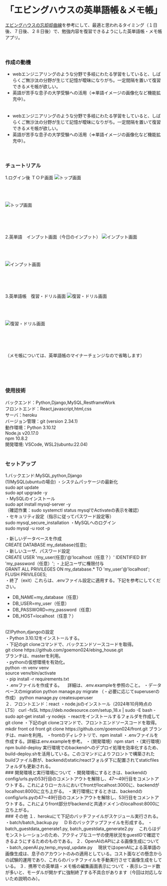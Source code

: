 # 「エビングハウスの英単語帳＆メモ帳」

 [エビングハウスの忘却却曲線](https://ja.wikipedia.org/wiki/%E5%BF%98%E5%8D%B4%E6%9B%B2%E7%B7%9A)を参考にして、最適と思われるタイミング（１日後、７日後、２８日後）で、勉強内容を復習できるようにした英単語帳・メモ帳アプリ。<br><br><br>
  
  
### 作成の動機
- webエンジニアリングのような分野で多岐にわたる学習をしていると、しばらくご無沙汰の分野が生じて記憶が曖昧になりがち。一定間隔を置いて復習できるメモ帳が欲しい。
- 英語が苦手な息子の大学受験への活用（⇒単語イメージの画像化など機能拡充中）。<br><br><br>
- webエンジニアリングのような分野で多岐にわたる学習をしていると、しばらくご無沙汰の分野が生じて記憶が曖昧になりがち。一定間隔を置いて復習できるメモ帳が欲しい。
- 英語が苦手な息子の大学受験への活用（⇒単語イメージの画像化など機能拡充中）。<br><br><br>
  
### チュートリアル
1.ログイン後 ＴＯＰ画面
![トップ画面](./static/images/image_top_react.png)<br><br><br><br><br>
![トップ画面](./static/images/image_top_react.png)<br><br><br><br><br>
  
2.英単語　インプット画面（今日のインプット）
![インプット画面](./static/images/image_input_react.png)<br><br><br><br><br>
![インプット画面](./static/images/image_input_react.png)<br><br><br><br><br>
  
3.英単語帳　復習・ドリル画面
![復習・ドリル画面](./static/images/image_card_react.png)<br><br><br><br><br>
![復習・ドリル画面](./static/images/image_card_react.png)<br><br><br><br><br>
  
（メモ帳については、英単語帳のマイナーチェンジなので省略します）<br><br><br><br><br>

### 使用技術
  バックエンド：Python,Django,MySQL,RestframeWork  
  フロントエンド：React,javascript,html,css  
  サーバ：heroku  
  バージョン管理：git (version 2.34.1)  
  動作環境：Python 3.10.12  
           Node.js v20.17.0  
           npm 10.8.2  
  開発環境: VSCode, WSL2(ubuntu:22.04)  
<br>
### セットアップ  
1.バックエンド:MySQL,python,Django  
(1)MySQL(ubuntuの場合)
・システムパッケージの最新化  
sudo apt update  
sudo apt upgrade -y  
・MySQLのインストール  
sudo apt install mysql-server -y  
（確認作業：sudo systemctl status mysqlでActivateの表示を確認）  
・セキュリティ設定（指示に従ってパスワード設定等）  
sudo mysql_secure_installation
・MySQLへのログイン  
sudo mysql -u root -p  

・新しいデータベースを作成  
CREATE DATABASE my_database(任意);  
・新しいユーザ、パスワード設定  
CREATE USER 'my_user(任意)'@'localhost（任意？）' IDENTIFIED BY 'my_password（任意）'; 
・上記ユーザに権限付与  
GRANT ALL PRIVILEGES ON my_database.* TO 'my_user'@'localhost';  
FLUSH PRIVILEGES;  
・終了（exit）これらは、.envファイル設定に適用する。下記を参考にしてください。  <br>  
- DB_NAME=my_database（任意）<br>
- DB_USER=my_user（任意）<br>
- DB_PASSWORD=my_password（任意）<br> 
- DB_HOST=localhost（任意？）<br>
<br>  
(2)Python,djangoの設定<br>
・Python 3.10.12をインストールする。<br>  
・下記のgit cloneコマンドで、バックエンドソースコードを取得。<br> 
git clone https://github.com/goemon024/ebing_house.git<br>  
ブランチは、masterを利用。<br>
・pythonの仮想環境を有効化。<br>
  python -m venv venv<br>
  source venv/bin/activate<br> 
・pip install -r requirements.txt<br>
・.envファイルを作成する。  
　詳細は、.env.exampleを参照のこと。  
・データベースのmigration  
python manage.py migrate  
（・必要に応じてsuperuserの作成）  
python manage.py createsuperuser  
<br>
２．フロントエンド：react  
・node.jsのインストール（2024年10月時点のLTS）  
curl -fsSL https://deb.nodesource.com/setup_18.x | sudo -E bash -  
sudo apt-get install -y nodejs  
・reactをインストールするフォルダを作成してgit clone  
・下記のgit cloneコマンドで、フロントエンドソースコードを取得。  
mkdir front  
cd front  
git clone https://github.com/goemon024/front.git   
ブランチは、mainを利用。  
・frontのディレクトリで、npm install  
・.envファイルを作成する。詳細は.env.exampleを参考。  
・（開発環境）npm start  
・（実行環境）npm build-deploy  
実行環境でのbackendへのデプロイ処理を効率化するため、build-deploy.shを活用している。このコマンドによりフロントで構築されたbuildファイル群が、backendのstatic/reactフォルダ下に配置されてstaticfilesフォルダも更新される。  
<br>
### 開発環境と実行環境について  
・開発環境にするときは、backendのconfig/urls.pyの53行目のコメントアウトを解除し、47～49行目をコメントアウトする。これによりローカルにおいてfrontがlocalhost:3000に、backendがlocalhost:8000に立ち上がる。  
・実行環境にするときは、backendのconfig/urls.pyの47～49行目のコメントアウトを解除し、53行目をコメントアウトする。これによりfront部分がbackendと共通ドメインのlocalhost:8000に立ち上がる。  
<br>
### その他  
１．herokuにて下記のバッチファイルがスケジュール実行される。  
・batch/batch_backup.py  
　ＤＢのバックアップファイルを形成する。  
・batch_guestdata_generate1.py, batch_guestdata_generate2.py  
　これらはデモンストレーションのため、アクティブなユーザの使用状況をguestIDで確認できるようにするためのものである。  
２．OpenAIのAPIによる画像生成について  
・batch_openAI.py,temp_mysql_update.py  
　現状ではopenAIによる英単語の画像生成は、息子のアカウントのみの適用としている。コスト面などの懸念からの試験的運用であり、これらのバッチファイルを手動実行させて画像生成をしている。    
３．携帯での英単語・メモ帳の編集画面表示について  
・表示レコード数が多いと、モーダルが開かずに強制終了する不具合があります（今回は対応しないため説明のみ）。        
